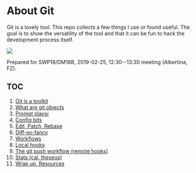# About Git

Git is a lovely tool. This repo collects a few things I use or found useful.
The goal is to show the versatility of the tool and that it can be fun to hack
the development process itself.

![](Git-Icon-1788C.png)

Prepared for SWP18/DM18B, 2019-02-25, 12:30--13:30 meeting (Albertina, FZ).

## TOC

1. [Git is a toolkit](10-Welcome.md)
2. [What are git objects](15-Objects.md)
3. [Prompt playsi](20-Prompt.md)
4. [Config bits](30-Config.md)
5. [Edit, Patch, Rebase](40-EditPatchRebase.md)
6. [Diff-so-fancy](50-Diff.md)
7. [Workflows](60-Workflows.md)
8. [Local hooks](70-LocalHooks.md)
9. [The git push workflow (remote hooks)](80-RemoteHooks.md)
10. [Stats (cal, theseus)](90-Stats.md)
11. [Wrap up, Resources](98-WrapUp.md)
